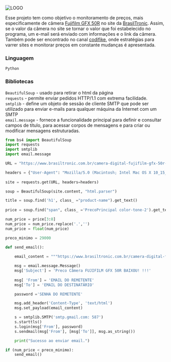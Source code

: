 ![LOGO](https://github.com/matteeussPei/web_scraping/blob/main/web-scraping.jpg?raw=true)

Esse projeto tem como objetivo o monitoramento de preços, mais especificamente de câmera [Fujifilm GFX 50R](https://www.brasiltronic.com.br/camera-digital-fujifilm-gfx-50r-medio-formato-somente-corpo) no site da [BrasilTronic](https://www.brasiltronic.com.br). Assim, se o valor da câmera no site se tornar o valor que foi estabelecido no programa, um e-mail será enviado com informações e o link da câmera.
Também pode ser encontrado no canal [codifike](https://www.youtube.com/watch?v=YKennHXZyJU&t=1569s), onde estratégias para varrer sites e monitorar preços em constante mudanças é apresentada.

### Linguagem
        
``Python``

### Bibliotecas

``BeautifulSoup`` - usado para retirar o html da página\
``requests`` - permite enviar pedidos HTTP/1.1 com extrema facilidade.\
``smtplib`` - define um objeto de sessão de cliente SMTP que pode ser utilizado para enviar e-mails para qualquer máquina da Internet com um SMTP\
``email.message`` - fornece a funcionalidade principal para definir e consultar campos de título, para acessar corpos de mensagens e para criar ou modificar mensagens estruturadas.

```python
from bs4 import BeautifulSoup
import requests
import smtplib
import email.message

URL = "https://www.brasiltronic.com.br/camera-digital-fujifilm-gfx-50r-medio-formato-somente-corpo"

headers = {"User-Agent": "Mozilla/5.0 (Macintosh; Intel Mac OS X 10_15_7) AppleWebKit/605.1.15 (KHTML, like Gecko) Version/17.2.1 Safari/605.1.15"}
           
site = requests.get(URL, headers=headers)

soup = BeautifulSoup(site.content, "html.parser")

title = soup.find('h1', class_ ="product-name").get_text()
                  
price = soup.find("span", class_ ='PrecoPrincipal color-tone-2').get_text().strip()

num_price = price[3:8]
num_price = num_price.replace('.','')
num_price = float(num_price)

preco_minimo = 29000

def send_email():
    
    email_content = """https://www.brasiltronic.com.br/camera-digital-fujifilm-gfx-50r-medio-formato-somente-corpo"""

    msg = email.message.Message()
    msg['Subject'] = 'Preco Câmera FUJIFILM GFX 50R BAIXOU! !!!'
    
    msg[ 'From'] = 'EMAIL DO REMETENTE'
    msg['To'] = 'EMAIL DO DESTINATÁRIO'

    password ='SENHA DO REMETENTE'

    msg.add_header('Content-Type', 'text/html')
    msg.set_payload(email_content)

    s = smtplib.SMTP('smtp.gmail.com: 587')
    s.starttls()
    s.login(msg['From'], password)
    s.sendmail(msg['From'], [msg['To']], msg.as_string())

    print("Sucesso ao enviar email.")

if (num_price < preco_minimo):
    send_email()
```
